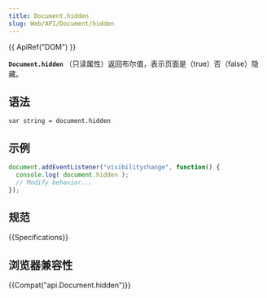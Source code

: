 ```yaml
---
title: Document.hidden
slug: Web/API/Document/hidden
---
```

{{ ApiRef("DOM") }}

**`Document.hidden`** （只读属性）返回布尔值，表示页面是（true）否（false）隐藏。

## 语法

```
var string = document.hidden
```

## 示例

```js
document.addEventListener("visibilitychange", function() {
  console.log( document.hidden );
  // Modify behavior...
});
```

## 规范

{{Specifications}}

## 浏览器兼容性

{{Compat("api.Document.hidden")}}
